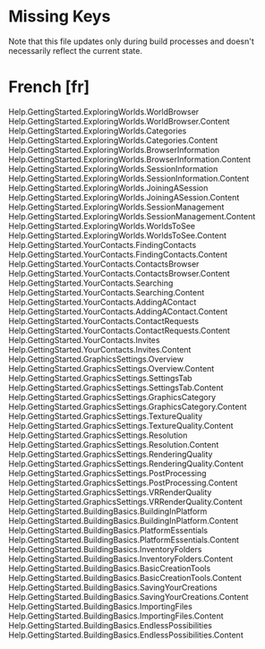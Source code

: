 # Missing Keys
Note that this file updates only during build processes and doesn't necessarily reflect the current state.

# French [fr]
Help.GettingStarted.ExploringWorlds.WorldBrowser
Help.GettingStarted.ExploringWorlds.WorldBrowser.Content
Help.GettingStarted.ExploringWorlds.Categories
Help.GettingStarted.ExploringWorlds.Categories.Content
Help.GettingStarted.ExploringWorlds.BrowserInformation
Help.GettingStarted.ExploringWorlds.BrowserInformation.Content
Help.GettingStarted.ExploringWorlds.SessionInformation
Help.GettingStarted.ExploringWorlds.SessionInformation.Content
Help.GettingStarted.ExploringWorlds.JoiningASession
Help.GettingStarted.ExploringWorlds.JoiningASession.Content
Help.GettingStarted.ExploringWorlds.SessionManagement
Help.GettingStarted.ExploringWorlds.SessionManagement.Content
Help.GettingStarted.ExploringWorlds.WorldsToSee
Help.GettingStarted.ExploringWorlds.WorldsToSee.Content
Help.GettingStarted.YourContacts.FindingContacts
Help.GettingStarted.YourContacts.FindingContacts.Content
Help.GettingStarted.YourContacts.ContactsBrowser
Help.GettingStarted.YourContacts.ContactsBrowser.Content
Help.GettingStarted.YourContacts.Searching
Help.GettingStarted.YourContacts.Searching.Content
Help.GettingStarted.YourContacts.AddingAContact
Help.GettingStarted.YourContacts.AddingAContact.Content
Help.GettingStarted.YourContacts.ContactRequests
Help.GettingStarted.YourContacts.ContactRequests.Content
Help.GettingStarted.YourContacts.Invites
Help.GettingStarted.YourContacts.Invites.Content
Help.GettingStarted.GraphicsSettings.Overview
Help.GettingStarted.GraphicsSettings.Overview.Content
Help.GettingStarted.GraphicsSettings.SettingsTab
Help.GettingStarted.GraphicsSettings.SettingsTab.Content
Help.GettingStarted.GraphicsSettings.GraphicsCategory
Help.GettingStarted.GraphicsSettings.GraphicsCategory.Content
Help.GettingStarted.GraphicsSettings.TextureQuality
Help.GettingStarted.GraphicsSettings.TextureQuality.Content
Help.GettingStarted.GraphicsSettings.Resolution
Help.GettingStarted.GraphicsSettings.Resolution.Content
Help.GettingStarted.GraphicsSettings.RenderingQuality
Help.GettingStarted.GraphicsSettings.RenderingQuality.Content
Help.GettingStarted.GraphicsSettings.PostProcessing
Help.GettingStarted.GraphicsSettings.PostProcessing.Content
Help.GettingStarted.GraphicsSettings.VRRenderQuality
Help.GettingStarted.GraphicsSettings.VRRenderQuality.Content
Help.GettingStarted.BuildingBasics.BuildingInPlatform
Help.GettingStarted.BuildingBasics.BuildingInPlatform.Content
Help.GettingStarted.BuildingBasics.PlatformEssentials
Help.GettingStarted.BuildingBasics.PlatformEssentials.Content
Help.GettingStarted.BuildingBasics.InventoryFolders
Help.GettingStarted.BuildingBasics.InventoryFolders.Content
Help.GettingStarted.BuildingBasics.BasicCreationTools
Help.GettingStarted.BuildingBasics.BasicCreationTools.Content
Help.GettingStarted.BuildingBasics.SavingYourCreations
Help.GettingStarted.BuildingBasics.SavingYourCreations.Content
Help.GettingStarted.BuildingBasics.ImportingFiles
Help.GettingStarted.BuildingBasics.ImportingFiles.Content
Help.GettingStarted.BuildingBasics.EndlessPossibilities
Help.GettingStarted.BuildingBasics.EndlessPossibilities.Content
